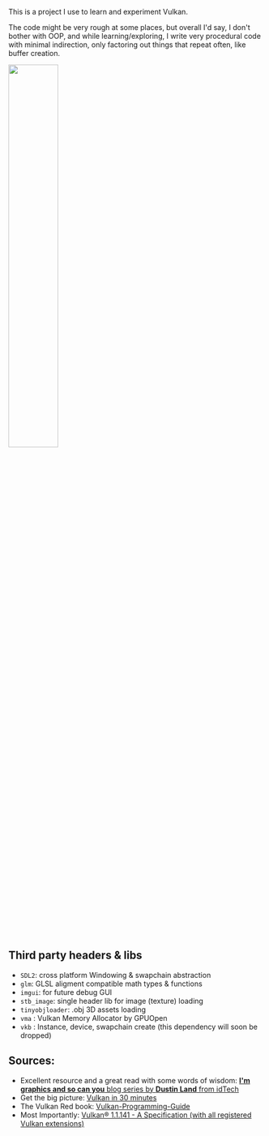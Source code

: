 This is a project I use to learn and experiment Vulkan.

The code might be very rough at some places, but overall I'd say, I don't bother with OOP, and while learning/exploring, I write very procedural code with minimal indirection, only factoring out things that repeat often, like buffer creation.

<img src="https://github.com/AdlanSADOU/Vulkan_Renderer/blob/master/.misc/v0.1.gif" width="44%" height="44%">


## Third party headers & libs
- ```SDL2```: cross platform Windowing & swapchain abstraction
- ```glm```: GLSL aligment compatible math types & functions
- ```imgui```: for future debug GUI
- ```stb_image```: single header lib for image (texture) loading
- ```tinyobjloader```: .obj 3D assets loading
- ```vma``` : Vulkan Memory Allocator by GPUOpen
- ```vkb``` : Instance, device, swapchain create (this dependency will soon be dropped)
## Sources:
- Excellent resource and a great read with some words of wisdom: [**I'm graphics and so can you** blog series by **Dustin Land** from idTech](https://www.fasterthan.life/blog/2017/7/11/i-am-graphics-and-so-can-you-part-1)
- Get the big picture: [Vulkan in 30 minutes](https://renderdoc.org/vulkan-in-30-minutes.html)
- The Vulkan Red book: [Vulkan-Programming-Guide](https://www.amazon.com/Vulkan-Programming-Guide-Official-Learning/dp/0134464540)
- Most Importantly: [Vulkan® 1.1.141 - A Specification (with all registered Vulkan extensions)](https://www.khronos.org/registry/vulkan/specs/1.1-extensions/html/vkspec.html)
